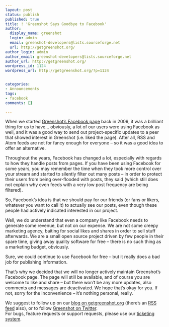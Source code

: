 ```yaml
---
layout: post
status: publish
published: true
title: ! 'Greenshot Says Goodbye to Facebook'
author:
  display_name: greenshot
  login: admin
  email: greenshot-developers@lists.sourceforge.net
  url: http://getgreenshot.org/
author_login: admin
author_email: greenshot-developers@lists.sourceforge.net
author_url: http://getgreenshot.org/
wordpress_id: 1124
wordpress_url: http://getgreenshot.org/?p=1124


categories:
- Announcements
tags:
- facebook
comments: []

---
```

When we started <a href="https://facebook.com/Greenshot.Tool" target="_blank">Greenshot’s Facebook page</a> back in 2009, it was a brilliant thing for us to have… obviously, a lot of our users were using Facebook as well, and it was a good way to send out project-specific updates to a peer that showed interest in Greenshot (i.e. liked the page). After all, RSS and Atom feeds are not for fancy enough for everyone – so it was a good idea to offer an alternative.</p>
<p>Throughout the years, Facebook has changed a lot, especially with regards to how they handle posts from pages. If you have been using Facebook for some years, you may remember the time when they took more control over your stream and started to silently filter out many posts – in order to protect their users from being over-flooded with posts, they said (which still does not explain why even feeds with a very low post frequency are being filtered).</p>
<p>So, Facebook’s idea is that we should pay for our friends (or fans or likers, whatever you want to call it) to actually see our posts, even though these people had actively indicated interested in our project.</p>
<p>Well, we do understand that even a company like Facebook needs to generate some revenue, but not on our expense. We are not some creepy marketing agency, baiting for social likes and shares in order to sell stuff afterwards. We are a small open source project driven by few people in their spare time, giving away quality software for free – there is no such thing as a marketing budget, obviously.</p>
<p>Sure, we could continue to use Facebook for free – but it really does a bad job for publishing information.</p>
<p>That’s why we decided that we will no longer actively maintain Greenshot’s Facebook page. The page will still be available, and of course you are welcome to like and share – but there won’t be any more updates, also comments and messages are deactivated. We hope that’s okay for you. If not, sorry for the inconvenience – it’s nothing personal, really.</p>
<p>We suggest to follow up on our <a href="/blog/">blog on getgreenshot.org</a> (there’s an <a href="/feed/" target="_blank">RSS feed</a> also), or to follow <a href="https://twitter.com/greenshot_tool/" target="_blank">Greenshot on Twitter</a>.<br>
For bugs, feature requests or support requests, please use our <a href="https://getgreenshot.org/tickets" target="_blank">ticketing system</a>.</p>
